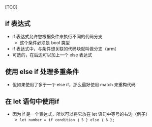 [TOC]


## if 表达式
- if 表达式允许您根据条件来执行不同的代码分支
  - 这个条件必须是 bool 类型
- if 表达式中，与条件想关联的代码块就叫做分支（arm）
- 可选的，在后边可以加上一个 else 表达式


## 使用 else if 处理多重条件
- 但如果使用了多于一个 else if，那么最好使用 match 来重构代码


## 在 let 语句中使用if
- 因为 if 是一个表达式，所以可以将它放在 let 语句中等号的右边（例子）
  - `let number = if condition ｛ 5 } else ｛ 6 };`